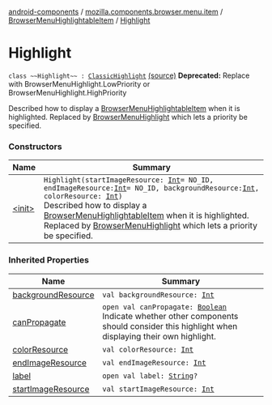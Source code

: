 [android-components](../../../index.md) / [mozilla.components.browser.menu.item](../../index.md) / [BrowserMenuHighlightableItem](../index.md) / [Highlight](./index.md)

# Highlight

`class ~~Highlight~~ : `[`ClassicHighlight`](../../../mozilla.components.browser.menu/-browser-menu-highlight/-classic-highlight/index.md) [(source)](https://github.com/mozilla-mobile/android-components/blob/master/components/browser/menu/src/main/java/mozilla/components/browser/menu/item/BrowserMenuHighlightableItem.kt#L180)
**Deprecated:** Replace with BrowserMenuHighlight.LowPriority or BrowserMenuHighlight.HighPriority

Described how to display a [BrowserMenuHighlightableItem](../index.md) when it is highlighted.
Replaced by [BrowserMenuHighlight](../../../mozilla.components.browser.menu/-browser-menu-highlight/index.md) which lets a priority be specified.

### Constructors

| Name | Summary |
|---|---|
| [&lt;init&gt;](-init-.md) | `Highlight(startImageResource: `[`Int`](https://kotlinlang.org/api/latest/jvm/stdlib/kotlin/-int/index.html)` = NO_ID, endImageResource: `[`Int`](https://kotlinlang.org/api/latest/jvm/stdlib/kotlin/-int/index.html)` = NO_ID, backgroundResource: `[`Int`](https://kotlinlang.org/api/latest/jvm/stdlib/kotlin/-int/index.html)`, colorResource: `[`Int`](https://kotlinlang.org/api/latest/jvm/stdlib/kotlin/-int/index.html)`)`<br>Described how to display a [BrowserMenuHighlightableItem](../index.md) when it is highlighted. Replaced by [BrowserMenuHighlight](../../../mozilla.components.browser.menu/-browser-menu-highlight/index.md) which lets a priority be specified. |

### Inherited Properties

| Name | Summary |
|---|---|
| [backgroundResource](../../../mozilla.components.browser.menu/-browser-menu-highlight/-classic-highlight/background-resource.md) | `val backgroundResource: `[`Int`](https://kotlinlang.org/api/latest/jvm/stdlib/kotlin/-int/index.html) |
| [canPropagate](../../../mozilla.components.browser.menu/-browser-menu-highlight/-classic-highlight/can-propagate.md) | `open val canPropagate: `[`Boolean`](https://kotlinlang.org/api/latest/jvm/stdlib/kotlin/-boolean/index.html)<br>Indicate whether other components should consider this highlight when displaying their own highlight. |
| [colorResource](../../../mozilla.components.browser.menu/-browser-menu-highlight/-classic-highlight/color-resource.md) | `val colorResource: `[`Int`](https://kotlinlang.org/api/latest/jvm/stdlib/kotlin/-int/index.html) |
| [endImageResource](../../../mozilla.components.browser.menu/-browser-menu-highlight/-classic-highlight/end-image-resource.md) | `val endImageResource: `[`Int`](https://kotlinlang.org/api/latest/jvm/stdlib/kotlin/-int/index.html) |
| [label](../../../mozilla.components.browser.menu/-browser-menu-highlight/-classic-highlight/label.md) | `open val label: `[`String`](https://kotlinlang.org/api/latest/jvm/stdlib/kotlin/-string/index.html)`?` |
| [startImageResource](../../../mozilla.components.browser.menu/-browser-menu-highlight/-classic-highlight/start-image-resource.md) | `val startImageResource: `[`Int`](https://kotlinlang.org/api/latest/jvm/stdlib/kotlin/-int/index.html) |
